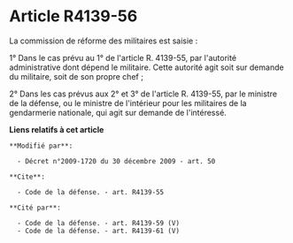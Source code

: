 # Article R4139-56

La commission de réforme des militaires est saisie : 

1° Dans le cas prévu au 1° de l'article R. 4139-55, par l'autorité administrative dont dépend le militaire. Cette autorité
agit soit sur demande du militaire, soit de son propre chef ; 

2° Dans les cas prévus aux 2° et 3° de l'article R. 4139-55, par le ministre de la défense, ou le ministre de l'intérieur
pour les militaires de la gendarmerie nationale, qui agit sur demande de l'intéressé.

**Liens relatifs à cet article**

	**Modifié par**:

	  - Décret n°2009-1720 du 30 décembre 2009 - art. 50

	**Cite**:

	  - Code de la défense. - art. R4139-55

	**Cité par**:

	  - Code de la défense. - art. R4139-59 (V)
	  - Code de la défense. - art. R4139-61 (V)

